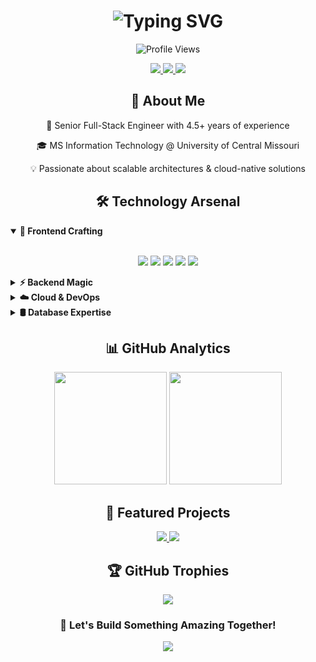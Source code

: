 <h1 align="center">
  <img src="https://readme-typing-svg.herokuapp.com?font=Fira+Code&weight=500&size=40&pause=1000&color=6AD3F7&center=true&vCenter=true&width=435&lines=Hi+👋+I'm+Sunny;Full+Stack+Engineer;Cloud+Architect" alt="Typing SVG" />
</h1>

<p align="center">
  <img src="https://komarev.com/ghpvc/?username=sunnygandham&label=Profile%20views&color=0e75b6&style=flat" alt="Profile Views" />
</p>

<div align="center">
  <a href="mailto:sunnygoud4256@gmail.com">
    <img src="https://img.shields.io/badge/Gmail-D14836?style=for-the-badge&logo=gmail&logoColor=white" />
  </a>
  <a href="https://linkedin.com/in/sunny-gandham">
    <img src="https://img.shields.io/badge/LinkedIn-0077B5?style=for-the-badge&logo=linkedin&logoColor=white" />
  </a>
  <a href="tel:240-921-8646">
    <img src="https://img.shields.io/badge/📱-240--921--8646-green?style=for-the-badge" />
  </a>
</div>

<h2 align="center">💫 About Me</h2>
<p align="center">🚀 Senior Full-Stack Engineer with 4.5+ years of experience</p>
<p align="center">🎓 MS Information Technology @ University of Central Missouri</p>
<p align="center">💡 Passionate about scalable architectures & cloud-native solutions</p>

<h2 align="center">🛠️ Technology Arsenal</h2>

<details open>
<summary><b>🎨 Frontend Crafting</b></summary>
<br>
<p align="center">
  <img src="https://img.shields.io/badge/React-20232A?style=for-the-badge&logo=react&logoColor=61DAFB" />
  <img src="https://img.shields.io/badge/next.js-000000?style=for-the-badge&logo=nextdotjs&logoColor=white" />
  <img src="https://img.shields.io/badge/TypeScript-007ACC?style=for-the-badge&logo=typescript&logoColor=white" />
  <img src="https://img.shields.io/badge/Tailwind_CSS-38B2AC?style=for-the-badge&logo=tailwind-css&logoColor=white" />
  <img src="https://img.shields.io/badge/Redux-593D88?style=for-the-badge&logo=redux&logoColor=white" />
</p>
</details>

<details>
<summary><b>⚡ Backend Magic</b></summary>
<br>
<p align="center">
  <img src="https://img.shields.io/badge/Node.js-339933?style=for-the-badge&logo=nodedotjs&logoColor=white" />
  <img src="https://img.shields.io/badge/Python-FFD43B?style=for-the-badge&logo=python&logoColor=blue" />
  <img src="https://img.shields.io/badge/Java-ED8B00?style=for-the-badge&logo=java&logoColor=white" />
  <img src="https://img.shields.io/badge/Express.js-000000?style=for-the-badge&logo=express&logoColor=white" />
  <img src="https://img.shields.io/badge/FastAPI-005571?style=for-the-badge&logo=fastapi" />
</p>
</details>

<details>
<summary><b>☁️ Cloud & DevOps</b></summary>
<br>
<p align="center">
  <img src="https://img.shields.io/badge/AWS-FF9900?style=for-the-badge&logo=amazonaws&logoColor=white" />
  <img src="https://img.shields.io/badge/Azure-0089D6?style=for-the-badge&logo=microsoft-azure&logoColor=white" />
  <img src="https://img.shields.io/badge/Docker-2CA5E0?style=for-the-badge&logo=docker&logoColor=white" />
  <img src="https://img.shields.io/badge/kubernetes-326ce5.svg?&style=for-the-badge&logo=kubernetes&logoColor=white" />
  <img src="https://img.shields.io/badge/Terraform-7B42BC?style=for-the-badge&logo=terraform&logoColor=white" />
</p>
</details>

<details>
<summary><b>🛢️ Database Expertise</b></summary>
<br>
<p align="center">
  <img src="https://img.shields.io/badge/MongoDB-4EA94B?style=for-the-badge&logo=mongodb&logoColor=white" />
  <img src="https://img.shields.io/badge/PostgreSQL-316192?style=for-the-badge&logo=postgresql&logoColor=white" />
  <img src="https://img.shields.io/badge/redis-%23DD0031.svg?&style=for-the-badge&logo=redis&logoColor=white" />
  <img src="https://img.shields.io/badge/Firebase-039BE5?style=for-the-badge&logo=Firebase&logoColor=white" />
</p>
</details>

<h2 align="center">📊 GitHub Analytics</h2>

<p align="center">
  <img height="180em" src="https://github-readme-stats.vercel.app/api?username=sunnygandham&show_icons=true&theme=tokyonight" />
  <img height="180em" src="https://github-readme-streak-stats.herokuapp.com/?user=sunnygandham&theme=tokyonight" />
</p>

<h2 align="center">🚀 Featured Projects</h2>

<div align="center">
  <a href="https://github.com/sunnygandham/gym-management">
    <img src="https://github-readme-stats.vercel.app/api/pin/?username=sunnygandham&repo=gym-management&theme=tokyonight" />
  </a>
  <a href="https://github.com/sunnygandham/ecommerce-platform">
    <img src="https://github-readme-stats.vercel.app/api/pin/?username=sunnygandham&repo=ecommerce-platform&theme=tokyonight" />
  </a>
</div>

<h2 align="center">🏆 GitHub Trophies</h2>
<p align="center">
  <img src="https://github-profile-trophy.vercel.app/?username=sunnygandham&theme=tokyonight&row=1&column=6" />
</p>

<div align="center">

### 🌟 Let's Build Something Amazing Together!

[![](https://visitcount.itsvg.in/api?id=sunnygandham&icon=0&color=0)](https://visitcount.itsvg.in)

</div>
